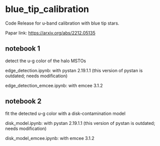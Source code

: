 # blue_tip_calibration
Code Release for u-band calibration with blue tip stars.

Papar link: 
https://arxiv.org/abs/2212.05135

## notebook 1
detect the u-g color of the halo MSTOs

edge_detection.ipynb: with pystan 2.19.1.1 (this version of pystan is outdated; needs modification)

edge_detection_emcee.ipynb: with emcee 3.1.2

## notebook 2
fit the detected u-g color with a disk-contamination model 

disk_model.ipynb: with pystan 2.19.1.1 (this version of pystan is outdated; needs modification)

disk_model_emcee.ipynb: with emcee 3.1.2
